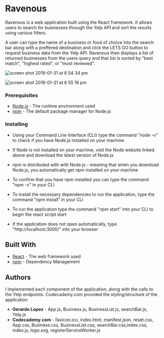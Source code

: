 # Ravenous
Ravenous is a web application built using the React framework. It allows users to search for businesses through the Yelp API and sort the results using various filters.

A user can type the name of a business or food of choice into the search bar along with a preffered destination and click the LETS GO button to request business data from the Yelp API. Ravenous then displays a list of returned businesses from the users query and that list is sorted by "best match", "highest rated", or "most reviewed". 

![screen shot 2019-01-31 at 6 54 34 pm](https://user-images.githubusercontent.com/27708647/52099874-e721a580-2589-11e9-8f25-68352bbd08dc.png)


![screen shot 2019-01-31 at 6 55 18 pm](https://user-images.githubusercontent.com/27708647/52099902-10423600-258a-11e9-8daf-7a1626f14c64.png)

### Prerequisites
* [Node.js](https://nodejs.org/en/) - The runtime environment used
* [npm](https://www.npmjs.com/) - The default package manager for Node.js


### Installing
* Using your Command Line Interface (CLI) type the command "node -v" to check if you have Node.js installed on your machine
* If Node is not installed on your machine, visit the Node website linked above and download the latest version of Node.js
* npm is distributed with with Node.js - meaning that when you download Node.js, you automatically get npm installed on your machine
* To confirm that you have npm installed you can type the command "npm -v" in your CLI

* To install the necessary dependencies to run the application, type the command "npm install" in your CLI
* To run the application type the command "npm start" into your CLI to begin the react script start
* If the application does not open automatically, type "http://localhost:3000/" into your browser


## Built With
* [React](https://reactjs.org/docs/getting-started.html) - The web framework used
* [npm](https://www.npmjs.com/) - Dependency Management


## Authors
I implemented each component of the application, along with the calls to the Yelp endpoints. Codecademy.com provided the styling/structure of the application
* **Gerardo Lopez** - App.js, Business.js, BusinessList.js, searchBar.js, Yelp.js 
* **Codecademy.com** - favicon.ico, index.html, manifest.json, reset.css, App.css, Business.css, BusinessList.css, searchBar.css,index.css, index.js, logo.svg, registerServiceWorker.js
